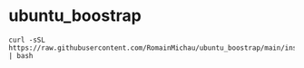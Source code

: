 # ubuntu_boostrap
```
curl -sSL https://raw.githubusercontent.com/RomainMichau/ubuntu_boostrap/main/install_ubuntu.sh | bash
```